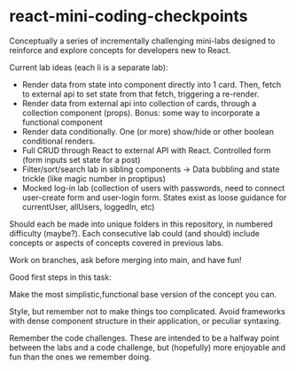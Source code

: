 # react-mini-coding-checkpoints

Conceptually a series of incrementally challenging mini-labs designed to reinforce and explore concepts for developers new to React.

Current lab ideas (each li is a separate lab):

- Render data from state into component directly into 1 card. Then, fetch to external api to set state from that fetch, triggering a re-render.
- Render data from external api into collection of cards, through a collection component (props). Bonus: some way to incorporate a functional component
- Render data conditionally. One (or more) show/hide or other boolean conditional renders.
- Full CRUD through React to external API with React. Controlled form (form inputs set state for a post)
- Filter/sort/search lab in sibling components -> Data bubbling and state trickle (like magic number in proptipus)
- Mocked log-in lab (collection of users with passwords, need to connect user-create form and user-login form. States exist as loose guidance for currentUser, allUsers, loggedIn, etc)


Should each be made into unique folders in this repository, in numbered difficulty (maybe?). Each consecutive lab could (and should) include concepts or aspects of concepts covered in previous labs.

Work on branches, ask before merging into main, and have fun!

Good first steps in this task:

Make the most simplistic,functional base version of the concept you can. 

Style, but remember not to make things too complicated. Avoid frameworks with dense component structure in their application, or peculiar syntaxing. 

Remember the code challenges. These are intended to be a halfway point between the labs and a code challenge, but (hopefully) more enjoyable and fun than the ones we remember doing.